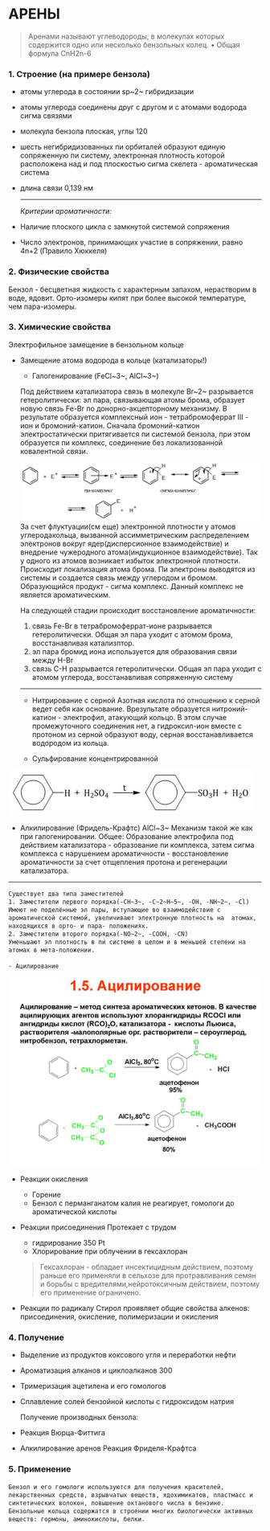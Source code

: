 # АРЕНЫ

> Аренами называют углеводороды, в молекулах которых содержится одно или несколько бензольных колец. 
	• Общая формула CnH2n-6
	
### 1. Строение (на примере бензола)
- атомы углерода в состоянии sp~2~ гибридизации
- атомы углерода соединены друг с другом и с атомами водорода сигма связями 
- молекула бензола плоская, углы 120
- шесть негибридизованных пи орбиталей образуют единую сопряженную пи систему, электронная плотность которой расположена над и под плоскостью сигма скелета - ароматическая система
- длина связи 0,139 нм
	
    ***

	_Критерии ароматичности:_
- Наличие плоского цикла с замкнутой системой сопряжения
- Число электронов, принимающих участие в сопряжении, равно 4n+2 (Правило Хюккеля)
	
### 2. Физические свойства
Бензол - бесцветная жидкость с характерным запахом, нерастворим в воде, ядовит.
	Орто-изомеры кипят при более высокой температуре, чем пара-изомеры.
	
### 3. Химические свойства
Электрофильное замещение в бензольном кольце 
- Замещение атома водорода в кольце (катализаторы!)
	
    - Галогенирование (FeCl~3~, AlCl~3~)
	
	Под действием катализатора связь в молекуле Br~2~ разрывается гетеролитически: эл пара, связывающая атомы брома, образует новую связь Fe-Br по донорно-акцепторному механизму. В результате образуется комплексный ион - тетрабромоферрат III - ион и бромоний-катион.
	Сначала бромоний-катион электростатически притягивается пи системой бензола, при этом образуется пи комплекс, соединение без локализованной ковалентной связи. 
	
    ![hhh](Картинки/Билет_6/004.gif)
	За счет флуктуации(см еще) электронной плотности у атомов углеродакольца, вызванной ассимметрическим распределением электронов вокруг ядер(дисперсионное взаимодействие) и внедрение чужеродного атома(индукционное взаимодействие). Так у одного из атомов возникает избыток электронной плотности. Происходит локализация атома брома. Пи электроны выводятся из системы и создается связь между углеродом и бромом. Образующийся продукт - сигма комплекс. 
	Данный комплекс не является ароматическим.
	
 

	На следующей стадии происходит восстановление ароматичности:
	1. связь Fe-Br в тетрабромоферрат-ионе разрывается гетеролитически. Общая эл пара уходит с атомом брома, восстанавливая катализптор.
	2. эл пара бромид иона используется для образования связи между H-Br
	3. связь C-H разрывается гетеролитически. Общая эл пара уходит с атомом углерода, восстанавливая сопряженную систему
	
    ***
	 - Нитрирование с серной
Азотная кислота по отношению к серной ведет себя как основание. Врезультате образуется нитроний-катион - электрофил, атакующий кольцо. В этом случае промежуточного соединения нет, а гидроксил-ион вместе с протоном из серной образуют воду, серная восстанавливается водородом из кольца.
	
	- Сульфирование концентрированной
	
![hhh](Картинки/Билет_6/005.jpg)
	
- Алкилирование (Фридель-Крафтс) AlCl~3~
	Механизм такой же как при галогенировании. Общее: 
	Образование электрофила под действием катализатора - образование пи комплекса, затем сигма комплекса с нарушением ароматичности - восстановление ароматичности за счет отщепления протона и регенерации катализатора. 
***
	Существует два типа заместителей
	1. Заместители первого порядка(-CH~3~, -C~2~H~5~, -OH, -NH~2~, -Cl)
	Имеют не поделённые эл пары, вступающие во взаимодействие с ароматической системой, увеличивают электронную плотность на  атомах, находящихся в орто- и пара- положениях.
	2. Заместители второго порядка(-NO~2~, -COOH, -CN)
	Уменьшают эл плотность в пи системе в целом и в меньшей степени на атомах в мета-положении. 
	
	- Ацилирование
	
![hhh](Картинки/Билет_6/006.jpg)
- Реакции окисления
	- Горение
	 - Бензол с перманганатом калия не реагирует, гомологи до ароматической кислоты
	
- Реакции присоединения
  Протекает с трудом
	- гидрирование 350 Pt
	 - Хлорирование при облучении в гексахлоран
  > Гексахлоран - обладает инсектицидным действием, поэтому раньше его применяли в сельхозе для протравливания семян и борьбы с вредителями,нейротоксичным действием, поэтому его применение ограничено. 
	
- Реакции по радикалу
  Стирол проявляет общие свойства алкенов: присоединения, окисление, полимеризации и окисления
	
### 4. Получение
- Выделение из продуктов коксового угля и переработки нефти
- Ароматизация алканов и циклоалканов 300
- Тримеризация ацетилена и его гомологов
- Сплавление солей бензойной кислоты с гидроксидом натрия
	
	Получение производных бензола:
- Реакция Вюрца-Фиттига
 - Алкилирование аренов Реакция Фриделя-Крафтса
	
### 5. Применение
	Бензол и его гомологи используются для получения красителей, лекарственных средств, взрывчатых веществ, ядохимикатов, пластмасс и синтетических волокон, повышение октанового числа в бензине.
	Бензольные кольца содержатся в строении многих биологически активных веществ: гормоны, аминокислоты, белки.
